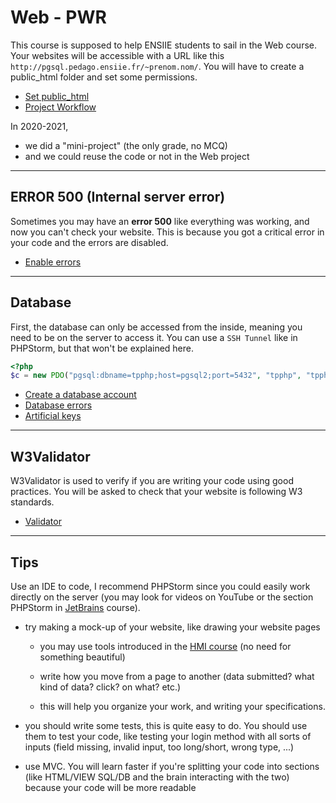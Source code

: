 # Web - PWR

This course is supposed to help ENSIIE students to sail in the Web course. Your websites will be accessible with a URL like this `http://pgsql.pedago.ensiie.fr/~prenom.nom/`. You will have to create a public_html folder and set some permissions.

* [Set public_html](parts/public_html.md)
* [Project Workflow](parts/workflow.md)

In 2020-2021,

* we did a "mini-project" (the only grade, no MCQ)
* and we could reuse the code or not in the Web project

<hr class="sl">

## ERROR 500 (Internal server error)

Sometimes you may have an **error 500** like everything was working, and now you can't check your website. This is because you got a critical error in your code and the errors are disabled.

* [Enable errors](parts/errors.md)

<hr class="sr">

## Database

First, the database can only be accessed from the inside, meaning you need to be on the server to access it. You can use a ``SSH Tunnel`` like in PHPStorm, but that won't be explained here.

```php
<?php
$c = new PDO("pgsql:dbname=tpphp;host=pgsql2;port=5432", "tpphp", "tpphp");
```

* [Create a database account](parts/db-acc.md)
* [Database errors](parts/db-err.md)
* [Artificial keys](parts/db-ak.md)

<hr class="sl">

## W3Validator

W3Validator is used to verify if you are writing your code using good practices. You will be asked to check that your website is following W3 standards.

* [Validator](parts/validator.md)

<hr class="sr">

## Tips

Use an IDE to code, I recommend PHPStorm since you could easily work directly on the server (you may look for videos on YouTube or the section PHPStorm in [JetBrains](../../tools/jetbrains/index.md) course).

* try making a mock-up of your website, like drawing your website pages

  * you may use tools introduced in the [HMI course](../../../proj/hmi/index.md) (no need for something beautiful)

  * write how you move from a page to another (data submitted? what kind of data? click? on what? etc.)

  * this will help you organize your work, and writing your specifications.

* you should write some tests, this is quite easy to do. You should use them to test your code, like testing your login method with all sorts of inputs (field missing, invalid input, too long/short, wrong type, ...)

* use MVC. You will learn faster if you're splitting your code into sections (like HTML/VIEW SQL/DB and the brain interacting with the two) because your code will be more readable